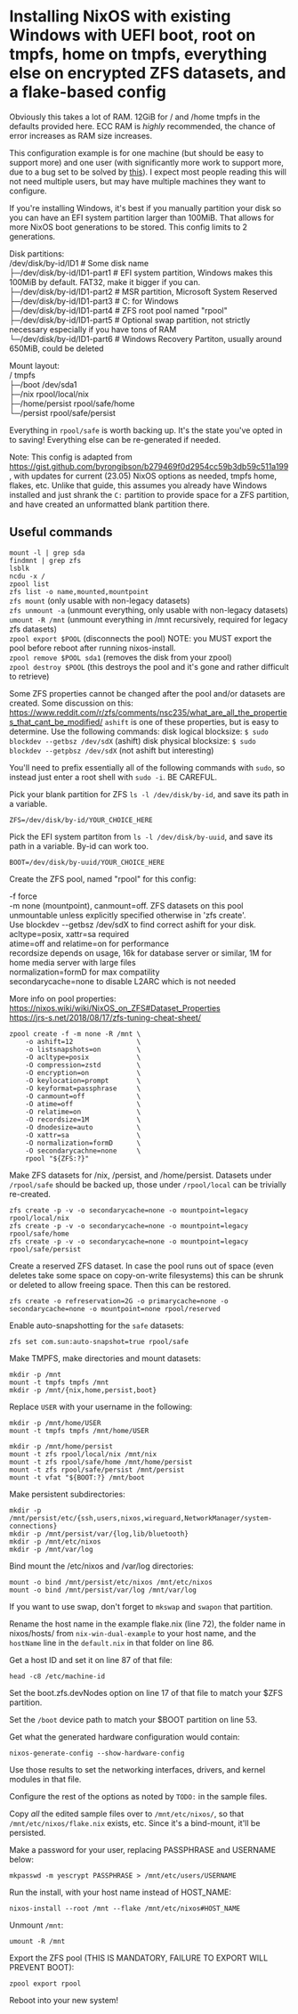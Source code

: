 # Installing NixOS with existing Windows with UEFI boot, root on tmpfs, home on tmpfs, everything else on encrypted ZFS datasets, and a flake-based config

Obviously this takes a lot of RAM. 12GiB for / and /home tmpfs in the defaults provided here. ECC RAM is *highly* recommended, the chance of error increases as RAM size increases.

This configuration example is for one machine (but should be easy to support more) and one user (with significantly more work to support more, due to a bug set to be solved by [this](https://github.com/NixOS/nixpkgs/pull/223932)). I expect most people reading this will not need multiple users, but may have multiple machines they want to configure.

If you're installing Windows, it's best if you manually partition your disk so you can have an EFI system partition larger than 100MiB. That allows for more NixOS boot generations to be stored. This config limits to 2 generations.

Disk partitions:  
/dev/disk/by-id/ID1 # Some disk name  
 ├─/dev/disk/by-id/ID1-part1 # EFI system partition, Windows makes this 100MiB by default. FAT32, make it bigger if you can.  
 ├─/dev/disk/by-id/ID1-part2 # MSR partition, Microsoft System Reserved  
 ├─/dev/disk/by-id/ID1-part3 # C: for Windows  
 ├─/dev/disk/by-id/ID1-part4 # ZFS root pool named "rpool"  
 ├─/dev/disk/by-id/ID1-part5 # Optional swap partition, not strictly necessary especially if you have tons of RAM  
 └─/dev/disk/by-id/ID1-part6 # Windows Recovery Partiton, usually around 650MiB, could be deleted  

Mount layout:  
 /		      tmpfs  
 ├─/boot          /dev/sda1   
 ├─/nix	          rpool/local/nix  
 ├─/home/persist  rpool/safe/home  
 └─/persist	      rpool/safe/persist  

Everything in `rpool/safe` is worth backing up. It's the state you've opted in to saving! Everything else can be re-generated if needed.

Note: This config is adapted from https://gist.github.com/byrongibson/b279469f0d2954cc59b3db59c511a199, with updates for current (23.05) NixOS options as needed, tmpfs home, flakes, etc.
Unlike that guide, this assumes you already have Windows installed and just shrank the `C:` partition to provide space for a ZFS partition, and have created an unformatted blank partition there.

## Useful commands  
`mount -l | grep sda`  
`findmnt | grep zfs`  
`lsblk`  
`ncdu -x /`   
`zpool list`  
`zfs list -o name,mounted,mountpoint`  
`zfs mount` (only usable with non-legacy datasets)  
`zfs unmount -a` (unmount everything, only usable with non-legacy datasets)  
`umount -R /mnt` (unmount everything in /mnt recursively, required for legacy zfs datasets)  
`zpool export $POOL` (disconnects the pool) NOTE: you MUST export the pool before reboot after running nixos-install.  
`zpool remove $POOL sda1` (removes the disk from your zpool)  
`zpool destroy $POOL` (this destroys the pool and it's gone and rather difficult to retrieve)  

Some ZFS properties cannot be changed after the pool and/or datasets are created.  Some discussion on this:  
https://www.reddit.com/r/zfs/comments/nsc235/what_are_all_the_properties_that_cant_be_modified/
`ashift` is one of these properties, but is easy to determine.  Use the following commands:
disk logical blocksize:  `$ sudo blockdev --getbsz /dev/sdX` (ashift)
disk physical blocksize: `$ sudo blockdev --getpbsz /dev/sdX` (not ashift but interesting)

You'll need to prefix essentially all of the following commands with `sudo`, so instead just enter a root shell with `sudo -i`. BE CAREFUL.

Pick your blank partition for ZFS `ls -l /dev/disk/by-id`, and save its path in a variable.

`ZFS=/dev/disk/by-id/YOUR_CHOICE_HERE`

Pick the EFI system partiton from `ls -l /dev/disk/by-uuid`, and save its path in a variable. By-id can work too.

`BOOT=/dev/disk/by-uuid/YOUR_CHOICE_HERE`

Create the ZFS pool, named "rpool" for this config:


-f force  
-m none (mountpoint), canmount=off.  ZFS datasets on this pool unmountable unless explicitly specified otherwise in 'zfs create'.  
Use blockdev --getbsz /dev/sdX to find correct ashift for your disk.  
acltype=posix, xattr=sa required  
atime=off and relatime=on for performance  
recordsize depends on usage, 16k for database server or similar, 1M for home media server with large files  
normalization=formD for max compatility  
secondarycache=none to disable L2ARC which is not needed  


More info on pool properties:  
https://nixos.wiki/wiki/NixOS_on_ZFS#Dataset_Properties  
https://jrs-s.net/2018/08/17/zfs-tuning-cheat-sheet/  

```
zpool create -f	-m none	-R /mnt \
    -o ashift=12                \
    -o listsnapshots=on         \
    -O acltype=posix            \
    -O compression=zstd         \
    -O encryption=on            \
    -O keylocation=prompt       \
    -O keyformat=passphrase     \
    -O canmount=off             \
    -O atime=off                \
    -O relatime=on              \
    -O recordsize=1M            \
    -O dnodesize=auto           \
    -O xattr=sa                 \
    -O normalization=formD      \
    -O secondarycachne=none     \
    rpool "${ZFS:?}"
```

Make ZFS datasets for /nix, /persist, and /home/persist. Datasets under `/rpool/safe` should be backed up,
those under `/rpool/local` can be trivially re-created.

```
zfs create -p -v -o secondarycache=none -o mountpoint=legacy rpool/local/nix
zfs create -p -v -o secondarycache=none -o mountpoint=legacy rpool/safe/home
zfs create -p -v -o secondarycache=none -o mountpoint=legacy rpool/safe/persist
```

Create a reserved ZFS dataset. In case the pool runs out of space (even deletes take some space on copy-on-write filesystems) this can be shrunk or deleted to allow freeing space. Then this can be restored.

`zfs create -o refreservation=2G -o primarycache=none -o secondarycache=none -o mountpoint=none rpool/reserved`

Enable auto-snapshotting for the `safe` datasets:

`zfs set com.sun:auto-snapshot=true rpool/safe`

Make TMPFS, make directories and mount datasets:

```
mkdir -p /mnt
mount -t tmpfs tmpfs /mnt
mkdir -p /mnt/{nix,home,persist,boot}
```

Replace `USER` with your username in the following:

```
mkdir -p /mnt/home/USER
mount -t tmpfs tmpfs /mnt/home/USER
```

```
mkdir -p /mnt/home/persist
mount -t zfs rpool/local/nix /mnt/nix
mount -t zfs rpool/safe/home /mnt/home/persist
mount -t zfs rpool/safe/persist /mnt/persist
mount -t vfat "${BOOT:?} /mnt/boot
```

Make persistent subdirectories:

```
mkdir -p /mnt/persist/etc/{ssh,users,nixos,wireguard,NetworkManager/system-connections}
mkdir -p /mnt/persist/var/{log,lib/bluetooth}
mkdir -p /mnt/etc/nixos
mkdir -p /mnt/var/log
```

Bind mount the /etc/nixos and /var/log directories:

```
mount -o bind /mnt/persist/etc/nixos /mnt/etc/nixos
mount -o bind /mnt/persist/var/log /mnt/var/log
```

If you want to use swap, don't forget to `mkswap` and `swapon` that partition.

Rename the host name in the example flake.nix (line 72), the folder name in nixos/hosts/ from `nix-win-dual-example` to your host name, and the `hostName` line in the `default.nix` in that folder on line 86.

Get a host ID and set it on line 87 of that file:

`head -c8 /etc/machine-id`

Set the boot.zfs.devNodes option on line 17 of that file to match your $ZFS partition.

Set the `/boot` device path to match your $BOOT partition on line 53.

Get what the generated hardware configuration would contain:

`nixos-generate-config --show-hardware-config`

Use those results to set the networking interfaces, drivers, and kernel modules in that file.

Configure the rest of the options as noted by `TODO:` in the sample files.

Copy *all* the edited sample files over to `/mnt/etc/nixos/`, so that `/mnt/etc/nixos/flake.nix` exists, etc. Since it's a bind-mount, it'll be persisted.

Make a password for your user, replacing PASSPHRASE and USERNAME below:

`mkpasswd -m yescrypt PASSPHRASE > /mnt/etc/users/USERNAME`

Run the install, with your host name instead of HOST_NAME:

`nixos-install --root /mnt --flake /mnt/etc/nixos#HOST_NAME`

Unmount `/mnt`:

`umount -R /mnt`

Export the ZFS pool (THIS IS MANDATORY, FAILURE TO EXPORT WILL PREVENT BOOT):

`zpool export rpool`

Reboot into your new system!
